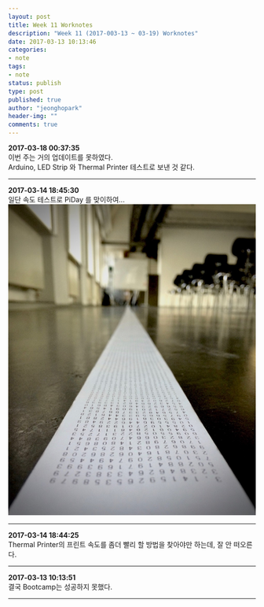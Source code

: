```yaml
---
layout: post
title: Week 11 Worknotes
description: "Week 11 (2017-003-13 ~ 03-19) Worknotes"
date: 2017-03-13 10:13:46
categories:
- note
tags:
- note
status: publish
type: post
published: true
author: "jeonghopark"
header-img: ""
comments: true
---                
```

**2017-03-18 00:37:35**                 		
이번 주는 거의 업데이트를 못하였다.		
Arduino, LED Strip 와 Thermal Printer 테스트로 보낸 것 같다.				

---				

**2017-03-14 18:45:30**                 
일단 속도 테스트로 PiDay 를 맞이하여...			
![](/assets/images/2017/thermalprinter_pi.jpg)				

---				

**2017-03-14 18:44:25**                 
Thermal Printer의 프린트 속도를 좀더 빨리 할 방법을 찾아야만 하는데, 잘 안 떠오른다.			

---			
**2017-03-13 10:13:51**                 
결국 Bootcamp는 성공하지 못했다.			


---